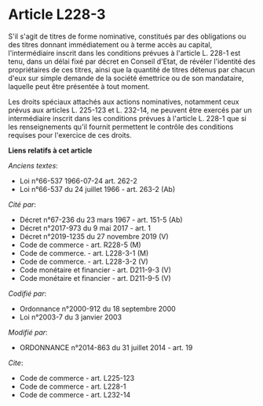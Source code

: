 # Article L228-3

S'il s'agit de titres de forme nominative, constitués par des obligations ou des titres donnant immédiatement ou à terme
accès au capital, l'intermédiaire inscrit dans les conditions prévues à l'article L. 228-1 est tenu, dans un délai fixé par
décret en Conseil d'Etat, de révéler l'identité des propriétaires de ces titres, ainsi que la quantité de titres détenus par
chacun d'eux sur simple demande de la société émettrice ou de son mandataire, laquelle peut être présentée à tout moment. 

Les droits spéciaux attachés aux actions nominatives, notamment ceux prévus aux articles L. 225-123 et L. 232-14, ne peuvent
être exercés par un intermédiaire inscrit dans les conditions prévues à l'article L. 228-1 que si les renseignements qu'il
fournit permettent le contrôle des conditions requises pour l'exercice de ces droits.

**Liens relatifs à cet article**

_Anciens textes_:

  - Loi n°66-537 1966-07-24 art. 262-2
  - Loi n°66-537 du 24 juillet 1966 - art. 263-2 (Ab)

_Cité par_:

  - Décret n°67-236 du 23 mars 1967 - art. 151-5 (Ab)
  - Décret n°2017-973 du 9 mai 2017 - art. 1
  - Décret n°2019-1235 du 27 novembre 2019 (V)
  - Code de commerce - art. R228-5 (M)
  - Code de commerce. - art. L228-3-1 (M)
  - Code de commerce. - art. L228-3-2 (V)
  - Code monétaire et financier - art. D211-9-3 (V)
  - Code monétaire et financier - art. D211-9-5 (V)

_Codifié par_:

  - Ordonnance n°2000-912 du 18 septembre 2000
  - Loi n°2003-7 du 3 janvier 2003

_Modifié par_:

  - ORDONNANCE n°2014-863 du 31 juillet 2014 - art. 19

_Cite_:

  - Code de commerce - art. L225-123
  - Code de commerce - art. L228-1
  - Code de commerce - art. L232-14
